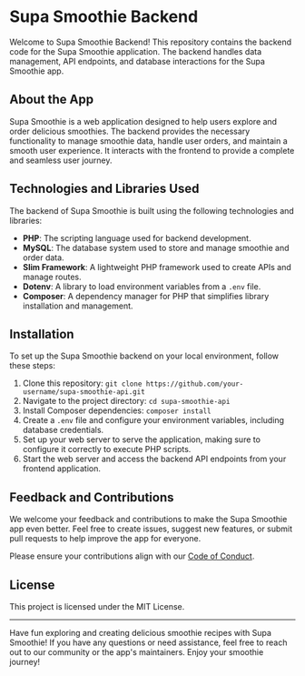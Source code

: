 # Supa Smoothie Backend

Welcome to Supa Smoothie Backend! This repository contains the backend code for the Supa Smoothie application. The backend handles data management, API endpoints, and database interactions for the Supa Smoothie app.

## About the App

Supa Smoothie is a web application designed to help users explore and order delicious smoothies. The backend provides the necessary functionality to manage smoothie data, handle user orders, and maintain a smooth user experience. It interacts with the frontend to provide a complete and seamless user journey.

## Technologies and Libraries Used

The backend of Supa Smoothie is built using the following technologies and libraries:

- **PHP**: The scripting language used for backend development.
- **MySQL**: The database system used to store and manage smoothie and order data.
- **Slim Framework**: A lightweight PHP framework used to create APIs and manage routes.
- **Dotenv**: A library to load environment variables from a `.env` file.
- **Composer**: A dependency manager for PHP that simplifies library installation and management.

## Installation

To set up the Supa Smoothie backend on your local environment, follow these steps:

1. Clone this repository: `git clone https://github.com/your-username/supa-smoothie-api.git`
2. Navigate to the project directory: `cd supa-smoothie-api`
3. Install Composer dependencies: `composer install`
4. Create a `.env` file and configure your environment variables, including database credentials.
5. Set up your web server to serve the application, making sure to configure it correctly to execute PHP scripts.
6. Start the web server and access the backend API endpoints from your frontend application.

## Feedback and Contributions

We welcome your feedback and contributions to make the Supa Smoothie app even better. Feel free to create issues, suggest new features, or submit pull requests to help improve the app for everyone.

Please ensure your contributions align with our [Code of Conduct](CODE_OF_CONDUCT.md).

## License

This project is licensed under the MIT License.

---

Have fun exploring and creating delicious smoothie recipes with Supa Smoothie! If you have any questions or need assistance, feel free to reach out to our community or the app's maintainers. Enjoy your smoothie journey!
